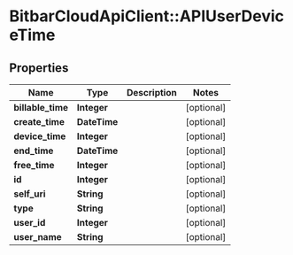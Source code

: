 # BitbarCloudApiClient::APIUserDeviceTime

## Properties
Name | Type | Description | Notes
------------ | ------------- | ------------- | -------------
**billable_time** | **Integer** |  | [optional] 
**create_time** | **DateTime** |  | [optional] 
**device_time** | **Integer** |  | [optional] 
**end_time** | **DateTime** |  | [optional] 
**free_time** | **Integer** |  | [optional] 
**id** | **Integer** |  | [optional] 
**self_uri** | **String** |  | [optional] 
**type** | **String** |  | [optional] 
**user_id** | **Integer** |  | [optional] 
**user_name** | **String** |  | [optional] 


